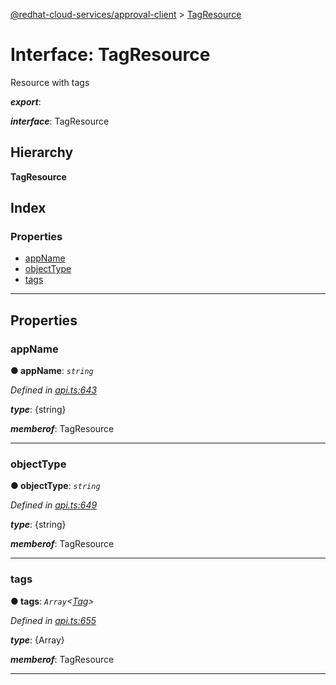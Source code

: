 [@redhat-cloud-services/approval-client](../README.md) > [TagResource](../interfaces/tagresource.md)

# Interface: TagResource

Resource with tags

*__export__*: 

*__interface__*: TagResource

## Hierarchy

**TagResource**

## Index

### Properties

* [appName](tagresource.md#appname)
* [objectType](tagresource.md#objecttype)
* [tags](tagresource.md#tags)

---

## Properties

<a id="appname"></a>

###  appName

**● appName**: *`string`*

*Defined in [api.ts:643](https://github.com/RedHatInsights/javascript-clients/blob/master/packages/approval/api.ts#L643)*

*__type__*: {string}

*__memberof__*: TagResource

___
<a id="objecttype"></a>

###  objectType

**● objectType**: *`string`*

*Defined in [api.ts:649](https://github.com/RedHatInsights/javascript-clients/blob/master/packages/approval/api.ts#L649)*

*__type__*: {string}

*__memberof__*: TagResource

___
<a id="tags"></a>

###  tags

**● tags**: *`Array`<[Tag](tag.md)>*

*Defined in [api.ts:655](https://github.com/RedHatInsights/javascript-clients/blob/master/packages/approval/api.ts#L655)*

*__type__*: {Array}

*__memberof__*: TagResource

___

